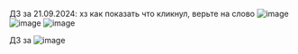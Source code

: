 ДЗ за 21.09.2024:
хз как показать что кликнул, верьте на слово
![image](https://github.com/user-attachments/assets/4dc003af-ffd8-4d0a-9d11-bbd5ee4b39cb)
![image](https://github.com/user-attachments/assets/94224deb-520b-4a3d-8d0d-ab3980d07cb7)
![image](https://github.com/user-attachments/assets/1d051974-b221-4e0c-ac3d-535f01555299)

ДЗ за 
![image](https://github.com/user-attachments/assets/97f14492-ae47-43ab-aa3b-e342b8840422)


